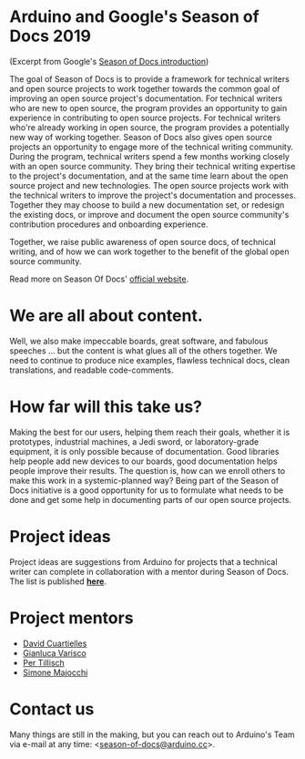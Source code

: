 # Arduino and Google's Season of Docs 2019
(Excerpt from Google's [Season of Docs introduction](https://developers.google.com/season-of-docs/docs/))

The goal of Season of Docs is to provide a framework for technical writers and open source projects to work together towards the common goal of improving an open source project's documentation. For technical writers who are new to open source, the program provides an opportunity to gain experience in contributing to open source projects. For technical writers who're already working in open source, the program provides a potentially new way of working together. Season of Docs also gives open source projects an opportunity to engage more of the technical writing community. During the program, technical writers spend a few months working closely with an open source community. They bring their technical writing expertise to the project's documentation, and at the same time learn about the open source project and new technologies.
The open source projects work with the technical writers to improve the project's documentation and processes. Together they may choose to build a new documentation set, or redesign the existing docs, or improve and document the open source community's contribution procedures and onboarding experience.

Together, we raise public awareness of open source docs, of technical writing, and of how we can work together to the benefit of the global open source community.

Read more on Season Of Docs' [official website](https://developers.google.com/season-of-docs/).

# We are all about content. 
Well, we also make impeccable boards, great software, and fabulous speeches … but the content is what glues all of the others together. We need to continue to produce nice examples, flawless technical docs, clean translations, and readable code-comments. 

# How far will this take us?
Making the best for our users, helping them reach their goals, whether it is prototypes, industrial machines, a Jedi sword, or laboratory-grade equipment, it is only possible because of documentation. Good libraries help people add new devices to our boards, good documentation helps people improve their results. The question is, how can we enroll others to make this work in a systemic-planned way? Being part of the Season of Docs initiative is a good opportunity for us to formulate what needs to be done and get some help in documenting parts of our open source projects.

# Project ideas
Project ideas are suggestions from Arduino for projects that a technical writer can complete in collaboration with a mentor during Season of Docs. The list is published **[here](IDEAS.md)**.

# Project mentors
- [David Cuartielles](https://github.com/dcuartielles)
- [Gianluca Varisco](https://github.com/gvarisco)
- [Per Tillisch](https://github.com/per1234)
- [Simone Majocchi](https://github.com/SimonePDA)

# Contact us
Many things are still in the making, but you can reach out to Arduino's Team via e-mail at any time: <[season-of-docs@arduino.cc](mailto:season-of-docs@arduino.cc)>.
